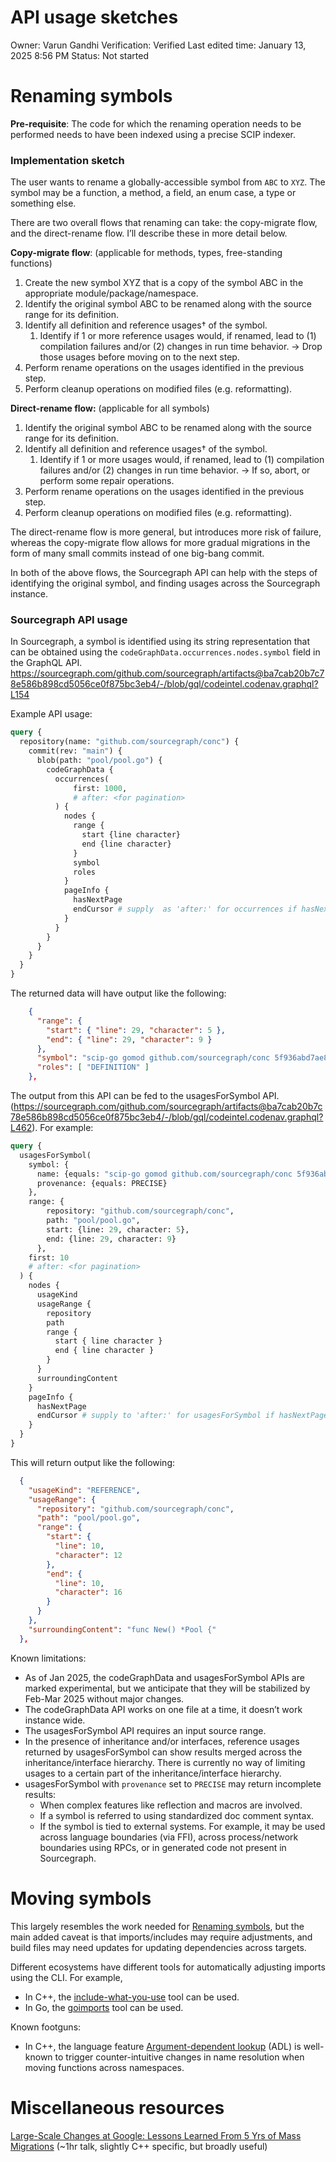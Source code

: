 # API usage sketches

Owner: Varun Gandhi
Verification: Verified
Last edited time: January 13, 2025 8:56 PM
Status: Not started

# Renaming symbols

**Pre-requisite**: The code for which the renaming operation needs to be performed needs to have been indexed using a precise SCIP indexer.

### Implementation sketch

The user wants to rename a globally-accessible symbol from `ABC` to `XYZ`. The symbol may be a function, a method, a field, an enum case, a type or something else.

There are two overall flows that renaming can take: the copy-migrate flow, and the direct-rename flow. I’ll describe these in more detail below.

**Copy-migrate flow**: (applicable for methods, types, free-standing functions)

1. Create the new symbol XYZ that is a copy of the symbol ABC in the appropriate module/package/namespace.
2. Identify the original symbol ABC to be renamed along with the source range for its definition.
3. Identify all definition and reference usages† of the symbol.
    1. Identify if 1 or more reference usages would, if renamed, lead to (1) compilation failures and/or (2) changes in run time behavior. → Drop those usages before moving on to the next step.
4. Perform rename operations on the usages identified in the previous step.
5. Perform cleanup operations on modified files (e.g. reformatting).

**Direct-rename flow:** (applicable for all symbols)

1. Identify the original symbol ABC to be renamed along with the source range for its definition.
2. Identify all definition and reference usages† of the symbol.
    1. Identify if 1 or more usages would, if renamed, lead to (1) compilation failures and/or (2) changes in run time behavior. → If so, abort, or perform some repair operations.
3. Perform rename operations on the usages identified in the previous step.
4. Perform cleanup operations on modified files (e.g. reformatting).

The direct-rename flow is more general, but introduces more risk of failure, whereas the copy-migrate flow allows for more gradual migrations in the form of many small commits instead of one big-bang commit.

In both of the above flows, the Sourcegraph API can help with the steps of identifying the original symbol, and finding usages across the Sourcegraph instance.

### Sourcegraph API usage

In Sourcegraph, a symbol is identified using its string representation that can be obtained using the `codeGraphData.occurrences.nodes.symbol` field in the GraphQL API. https://sourcegraph.com/github.com/sourcegraph/artifacts@ba7cab20b7c78e586b898cd5056ce0f875bc3eb4/-/blob/gql/codeintel.codenav.graphql?L154

Example API usage:

```graphql
query {
  repository(name: "github.com/sourcegraph/conc") {
    commit(rev: "main") {
      blob(path: "pool/pool.go") {
        codeGraphData {
          occurrences(
	          first: 1000,
	          # after: <for pagination>
          ) {
            nodes {
              range {
                start {line character}
                end {line character}
              }
              symbol
              roles
            }
            pageInfo {
              hasNextPage
              endCursor # supply  as 'after:' for occurrences if hasNextPage
            }
          }
        }
      }
    }
  }
}
```

The returned data will have output like the following:

```json
    {
      "range": {
        "start": { "line": 29, "character": 5 },
        "end": { "line": 29, "character": 9 }
      },
      "symbol": "scip-go gomod github.com/sourcegraph/conc 5f936abd7ae8 `github.com/sourcegraph/conc/pool`/Pool#",
      "roles": [ "DEFINITION" ]
    },
```

The output from this API can be fed to the usagesForSymbol API. (https://sourcegraph.com/github.com/sourcegraph/artifacts@ba7cab20b7c78e586b898cd5056ce0f875bc3eb4/-/blob/gql/codeintel.codenav.graphql?L462). For example:

```graphql
query {
  usagesForSymbol(
    symbol: {
      name: {equals: "scip-go gomod github.com/sourcegraph/conc 5f936abd7ae8 `github.com/sourcegraph/conc/pool`/Pool#"},
      provenance: {equals: PRECISE}
    },
    range: {
	    repository: "github.com/sourcegraph/conc",
	    path: "pool/pool.go",
	    start: {line: 29, character: 5},
	    end: {line: 29, character: 9}
	  },
    first: 10
    # after: <for pagination>
  ) {
    nodes {
      usageKind
      usageRange {
        repository
        path
        range {
          start { line character }
          end { line character }
        }
      }
      surroundingContent
    }
    pageInfo {
      hasNextPage
      endCursor # supply to 'after:' for usagesForSymbol if hasNextPage
    }
  }
}
```

This will return output like the following:

```json
  {
    "usageKind": "REFERENCE",
    "usageRange": {
      "repository": "github.com/sourcegraph/conc",
      "path": "pool/pool.go",
      "range": {
        "start": {
          "line": 10,
          "character": 12
        },
        "end": {
          "line": 10,
          "character": 16
        }
      }
    },
    "surroundingContent": "func New() *Pool {"
  },
```

Known limitations:

- As of Jan 2025, the codeGraphData and usagesForSymbol APIs are marked experimental, but we anticipate that they will be stabilized by Feb-Mar 2025 without major changes.
- The codeGraphData API works on one file at a time, it doesn’t work instance wide.
- The usagesForSymbol API requires an input source range.
- In the presence of inheritance and/or interfaces, reference usages returned by usagesForSymbol can show results merged across the inheritance/interface hierarchy. There is currently no way of limiting usages to a certain part of the inheritance/interface hierarchy.
- usagesForSymbol with `provenance` set to `PRECISE` may return incomplete results:
    - When complex features like reflection and macros are involved.
    - If a symbol is referred to using standardized doc comment syntax.
    - If the symbol is tied to external systems. For example, it may be used across language boundaries (via FFI), across process/network boundaries using RPCs, or in generated code not present in Sourcegraph.

# Moving symbols

This largely resembles the work needed for [Renaming symbols](https://www.notion.so/Renaming-symbols-17ba8e1126588045a45eddf6210fbefd?pvs=21), but the main added caveat is that imports/includes may require adjustments, and build files may need updates for updating dependencies across targets.

Different ecosystems have different tools for automatically adjusting imports using the CLI. For example,

- In C++, the [include-what-you-use](https://github.com/include-what-you-use/include-what-you-use) tool can be used.
- In Go, the [goimports](https://pkg.go.dev/golang.org/x/tools/cmd/goimports) tool can be used.

Known footguns:

- In C++, the language feature [Argument-dependent lookup](https://en.cppreference.com/w/cpp/language/adl) (ADL) is well-known to trigger counter-intuitive changes in name resolution when moving functions across namespaces.

# Miscellaneous resources

[Large-Scale Changes at Google: Lessons Learned From 5 Yrs of Mass Migrations](https://www.youtube.com/watch?v=TrC6ROeV4GI) (~1hr talk, slightly C++ specific, but broadly useful)
